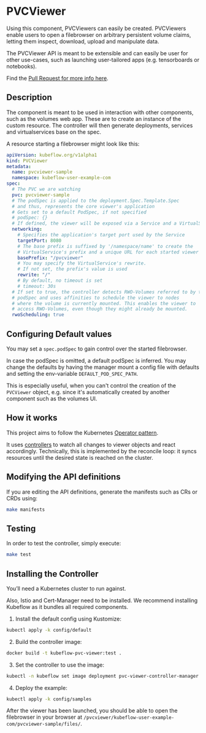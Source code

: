 # PVCViewer

Using this component, PVCViewers can easily be created. PVCViewers enable users to open a filebrowser on arbitrary persistent volume claims, letting them inspect, download, upload and manipulate data.

The PVCViewer API is meant to be extensible and can easily be user for other use-cases, such as launching user-tailored apps (e.g. tensorboards or notebooks).

Find the [Pull Request for more info here](https://github.com/kubeflow/kubeflow/pull/6876).

## Description

The component is meant to be used in interaction with other components, such as the volumes web app. These are to create an instance of the custom resource.
The controller will then generate deployments, services and virtualservices base on the spec.

A resource starting a filebrowser might look like this:

```yaml
apiVersion: kubeflow.org/v1alpha1
kind: PVCViewer
metadata:
  name: pvcviewer-sample
  namespace: kubeflow-user-example-com
spec:
  # The PVC we are watching
  pvc: pvcviewer-sample
  # The podSpec is applied to the deployment.Spec.Template.Spec
  # and thus, represents the core viewer's application
  # Gets set to a default PodSpec, if not specified
  # podSpec: {}
  # If defined, the viewer will be exposed via a Service and a VirtualService
  networking:
    # Specifies the application's target port used by the Service
    targetPort: 8080
    # The base prefix is suffixed by '/namespace/name' to create the
    # VirtualService's prefix and a unique URL for each started viewer
    basePrefix: "/pvcviewer"
    # You may specify the VirtualService's rewrite.
    # If not set, the prefix's value is used
    rewrite: "/"
    # By default, no timeout is set
    # timeout: 30s
  # If set to true, the controller detects RWO-Volumes referred to by the
  # podSpec and uses affinities to schedule the viewer to nodes
  # where the volume is currently mounted. This enables the viewer to
  # access RWO-Volumes, even though they might already be mounted.
  rwoScheduling: true
```

## Configuring Default values

You may set a `spec.podSpec` to gain control over the started filebrowser. 

In case the podSpec is omitted, a default podSpec is inferred.
You may change the defaults by having the manager mount a config file with defaults and setting the env-variable `DEFAULT_POD_SPEC_PATH`. 

This is especially useful, when you can't control the creation of the `PVCViewer` object, e.g. since it's automatically created by another component such as the volumes UI.

## How it works
This project aims to follow the Kubernetes [Operator pattern](https://kubernetes.io/docs/concepts/extend-kubernetes/operator/).

It uses [controllers](https://kubernetes.io/docs/concepts/architecture/controller/) to watch all changes to viewer objects and react accordingly. 
Technically, this is implemented by the reconcile loop: it syncs resources until the desired state is reached on the cluster.

## Modifying the API definitions
If you are editing the API definitions, generate the manifests such as CRs or CRDs using:

```sh
make manifests
```

## Testing 

In order to test the controller, simply execute:

```sh
make test
```

## Installing the Controller

You’ll need a Kubernetes cluster to run against.

Also, Istio and Cert-Manager need to be installed. 
We recommend installing Kubeflow as it bundles all required components.

1. Install the default config using Kustomize:

```sh
kubectl apply -k config/default
```

2. Build the controller image:
	
```sh
docker build -t kubeflow-pvc-viewer:test .
```
	
3. Set the controller to use the image:

```sh
kubectl -n kubeflow set image deployment pvc-viewer-controller-manager manager=kubeflow-pvc-viewer:test
```

4. Deploy the example:

```sh
kubectl apply -k config/samples
```

After the viewer has been launched, you should be able to open the filebrowser in your browser at `/pvcviewer/kubeflow-user-example-com/pvcviewer-sample/files/`.